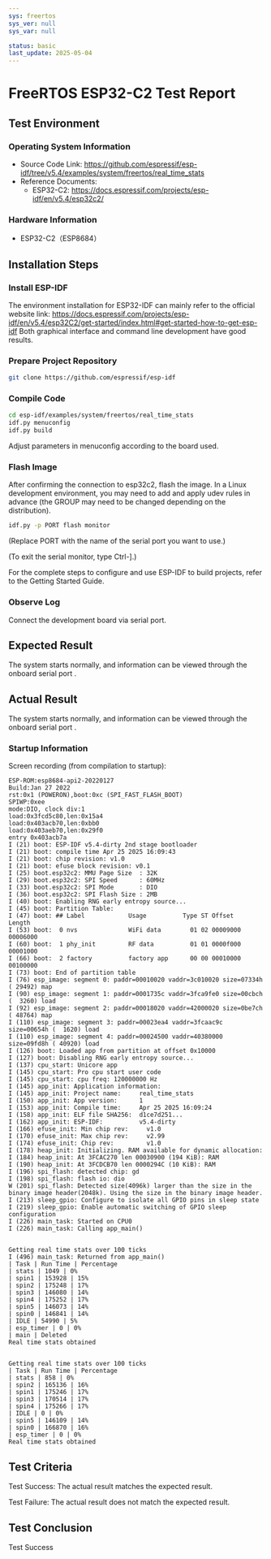 ```yaml
---
sys: freertos
sys_ver: null
sys_var: null

status: basic
last_update: 2025-05-04
---
```


# FreeRTOS ESP32-C2 Test Report

## Test Environment

### Operating System Information

- Source Code Link: https://github.com/espressif/esp-idf/tree/v5.4/examples/system/freertos/real_time_stats
- Reference Documents:
  - ESP32-C2: https://docs.espressif.com/projects/esp-idf/en/v5.4/esp32c2/

### Hardware Information

- ESP32-C2（ESP8684）

## Installation Steps

### Install ESP-IDF

The environment installation for ESP32-IDF can mainly refer to the official website link:
https://docs.espressif.com/projects/esp-idf/en/v5.4/esp32C2/get-started/index.html#get-started-how-to-get-esp-idf
Both graphical interface and command line development have good results.

### Prepare Project Repository

```bash
git clone https://github.com/espressif/esp-idf
```

### Compile Code

```bash
cd esp-idf/examples/system/freertos/real_time_stats
idf.py menuconfig
idf.py build
```

Adjust parameters in menuconfig according to the board used.

### Flash Image

After confirming the connection to esp32c2, flash the image.
In a Linux development environment, you may need to add and apply udev rules in advance (the GROUP may need to be changed depending on the distribution).

```bash
idf.py -p PORT flash monitor
```

(Replace PORT with the name of the serial port you want to use.)

(To exit the serial monitor, type Ctrl-].)

For the complete steps to configure and use ESP-IDF to build projects, refer to the Getting Started Guide.

### Observe Log

Connect the development board via serial port.

## Expected Result

The system starts normally, and information can be viewed through the onboard serial port .

## Actual Result

The system starts normally, and information can be viewed through the onboard serial port .

### Startup Information

Screen recording (from compilation to startup):


```log
ESP-ROM:esp8684-api2-20220127
Build:Jan 27 2022
rst:0x1 (POWERON),boot:0xc (SPI_FAST_FLASH_BOOT)
SPIWP:0xee
mode:DIO, clock div:1
load:0x3fcd5c80,len:0x15a4
load:0x403acb70,len:0xbb0
load:0x403aeb70,len:0x29f0
entry 0x403acb7a
I (21) boot: ESP-IDF v5.4-dirty 2nd stage bootloader
I (21) boot: compile time Apr 25 2025 16:09:43
I (21) boot: chip revision: v1.0
I (21) boot: efuse block revision: v0.1
I (25) boot.esp32c2: MMU Page Size  : 32K
I (29) boot.esp32c2: SPI Speed      : 60MHz
I (33) boot.esp32c2: SPI Mode       : DIO
I (36) boot.esp32c2: SPI Flash Size : 2MB
I (40) boot: Enabling RNG early entropy source...
I (45) boot: Partition Table:
I (47) boot: ## Label            Usage          Type ST Offset   Length
I (53) boot:  0 nvs              WiFi data        01 02 00009000 00006000
I (60) boot:  1 phy_init         RF data          01 01 0000f000 00001000
I (66) boot:  2 factory          factory app      00 00 00010000 00100000
I (73) boot: End of partition table
I (76) esp_image: segment 0: paddr=00010020 vaddr=3c010020 size=07334h ( 29492) map
I (90) esp_image: segment 1: paddr=0001735c vaddr=3fca9fe0 size=00cbch (  3260) load
I (92) esp_image: segment 2: paddr=00018020 vaddr=42000020 size=0be7ch ( 48764) map
I (110) esp_image: segment 3: paddr=00023ea4 vaddr=3fcaac9c size=00654h (  1620) load
I (110) esp_image: segment 4: paddr=00024500 vaddr=40380000 size=09fd8h ( 40920) load
I (126) boot: Loaded app from partition at offset 0x10000
I (127) boot: Disabling RNG early entropy source...
I (137) cpu_start: Unicore app
I (145) cpu_start: Pro cpu start user code
I (145) cpu_start: cpu freq: 120000000 Hz
I (145) app_init: Application information:
I (145) app_init: Project name:     real_time_stats
I (150) app_init: App version:      1
I (153) app_init: Compile time:     Apr 25 2025 16:09:24
I (158) app_init: ELF file SHA256:  d1ce7d251...
I (162) app_init: ESP-IDF:          v5.4-dirty
I (166) efuse_init: Min chip rev:     v1.0
I (170) efuse_init: Max chip rev:     v2.99 
I (174) efuse_init: Chip rev:         v1.0
I (178) heap_init: Initializing. RAM available for dynamic allocation:
I (184) heap_init: At 3FCAC270 len 00030900 (194 KiB): RAM
I (190) heap_init: At 3FCDCB70 len 0000294C (10 KiB): RAM
I (196) spi_flash: detected chip: gd
I (198) spi_flash: flash io: dio
W (201) spi_flash: Detected size(4096k) larger than the size in the binary image header(2048k). Using the size in the binary image header.
I (213) sleep_gpio: Configure to isolate all GPIO pins in sleep state
I (219) sleep_gpio: Enable automatic switching of GPIO sleep configuration
I (226) main_task: Started on CPU0
I (226) main_task: Calling app_main()


Getting real time stats over 100 ticks
I (496) main_task: Returned from app_main()
| Task | Run Time | Percentage
| stats | 1049 | 0%
| spin1 | 153928 | 15%
| spin2 | 175248 | 17%
| spin3 | 146080 | 14%
| spin4 | 175252 | 17%
| spin5 | 146073 | 14%
| spin0 | 146841 | 14%
| IDLE | 54990 | 5%
| esp_timer | 0 | 0%
| main | Deleted
Real time stats obtained


Getting real time stats over 100 ticks
| Task | Run Time | Percentage
| stats | 858 | 0%
| spin2 | 165136 | 16%
| spin1 | 175246 | 17%
| spin3 | 170514 | 17%
| spin4 | 175266 | 17%
| IDLE | 0 | 0%
| spin5 | 146109 | 14%
| spin0 | 166870 | 16%
| esp_timer | 0 | 0%
Real time stats obtained

```

## Test Criteria

Test Success: The actual result matches the expected result.

Test Failure: The actual result does not match the expected result.

## Test Conclusion

Test Success
